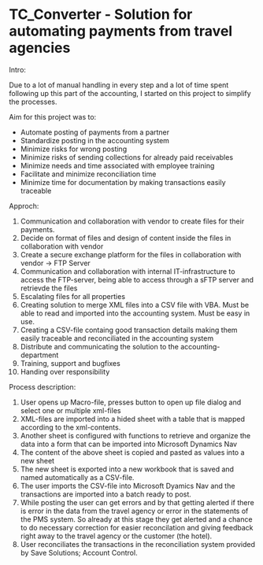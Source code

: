 # TC_Converter - Solution for automating payments from travel agencies

Intro:

Due to a lot of manual handling in every step and a lot of time spent following up this part of the accounting, I started on this project to simplify the processes. 

Aim for this project was to:

- Automate posting of payments from a partner
- Standardize posting in the accounting system
- Minimize risks for wrong posting
- Minimize risks of sending collections for already paid receivables
- Minimize needs and time associated with employee training
- Facilitate and minimize reconciliation time
- Minimize time for documentation by making transactions easily traceable


Approch:

1. Communication and collaboration with vendor to create files for their payments.  
2. Decide on format of files and design of content inside the files in collaboration with vendor
3. Create a secure exchange platform for the files in collaboration with vendor -> FTP Server
4. Communication and collaboration with internal IT-infrastructure to access the FTP-server, being able to access through a sFTP server and retrievde the files
5. Escalating files for all properties
6. Creating solution to merge XML files into a CSV file with VBA. Must be able to read and imported into the accounting system. Must be easy in use.
7. Creating a CSV-file containg good transaction details making them easily traceable and reconciliated in the accounting system
8. Distribute and communicating the solution to the accounting-department
9. Training, support and bugfixes
10. Handing over responsibility

Process description:

1. User opens up Macro-file, presses button to open up file dialog and select one or multiple xml-files
2. XML-files are imported into a hided sheet with a table that is mapped according to the xml-contents. 
3. Another sheet is configured with functions to retrieve and organize the data into a form that can be imported into Microsoft Dynamics Nav
4. The content of the above sheet is copied and pasted as values into a new sheet
5. The new sheet is exported into a new workbook that is saved and named automatically as a CSV-file.
6. The user imports the CSV-file into Microsoft Dyamics Nav and the transactions are imported into a batch ready to post.
7. While posting the user can get errors and by that getting alerted if there is error in the data from the travel agency or error in the statements of the PMS system. So already at this stage they get alerted and a chance to do necessary correction for easier reconcilation and giving feedback right away to the travel agency or the customer (the hotel).
8. User reconciliates the transactions in the reconciliation system provided by Save Solutions; Account Control.

